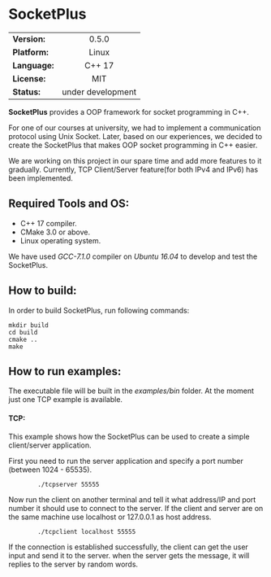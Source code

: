 # **SocketPlus**
|        |          |
|---------|:---------:|
|**Version:**  | 0.5.0 | 
|**Platform:** | Linux |
|**Language:** | C++ 17 |
|**License:**  | MIT |
|**Status:**   | under development |

**SocketPlus** provides a OOP framework for socket programming in C++.

For one of our courses at university, we had to implement a communication protocol using Unix Socket. Later, based on our experiences, we decided to create the SocketPlus that makes OOP socket programming in C++ easier.

We are working on this project in our spare time and add more features to it gradually. Currently, TCP Client/Server feature(for both IPv4 and IPv6) has been implemented.



## Required Tools and OS:
 * C++ 17 compiler.
 * CMake 3.0 or above.
 * Linux operating system.
 
 We have used *GCC-7.1.0* compiler on *Ubuntu 16.04* to develop and test the SocketPlus.

## How to build:
 In order to build SocketPlus, run following commands:
```
mkdir build
cd build
cmake ..
make
```
## How to run examples:
The executable file will be built in the *examples/bin* folder.
At the moment just one TCP example is available.

#### TCP:
This example shows how the SocketPlus can be used to create a simple client/server application.
 
First you need to run the server application and specify a port number (between 1024 - 65535).

```
        ./tcpserver 55555
```

Now run the client on another terminal and tell it what address/IP and port number it should use to connect to the server. If the client and server are on the same machine use localhost or 127.0.0.1 as host address.

```
        ./tcpclient localhost 55555
```
If the connection is established successfully, the client can get the user input and send it to the server. when the server gets the message, it will replies to the server by random words.